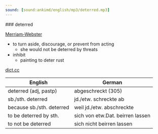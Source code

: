```yaml
---
sound: [sound:ankimd/english/mp3/deterred.mp3]
---
```


\### deterred

[Merriam-Webster](https://www.merriam-webster.com/dictionary/deterred)

- to turn aside, discourage, or prevent from acting
    - she would not be deterred by threats
- inhibit
    - painting to deter rust

[dict.cc](https://www.dict.cc/deterred)

| English        | German       |
| -------------- | ------------ |
| deterred (adj, pastp) | abgeschreckt (305) |
| sb./sth. deterred | jd./etw. schreckte ab |
| because sb./sth. deterred | weil jd./etw. abschreckte |
| to be deterred by sth. | sich von etw.Dat. beirren lassen |
| to not be deterred | sich nicht beirren lassen |
